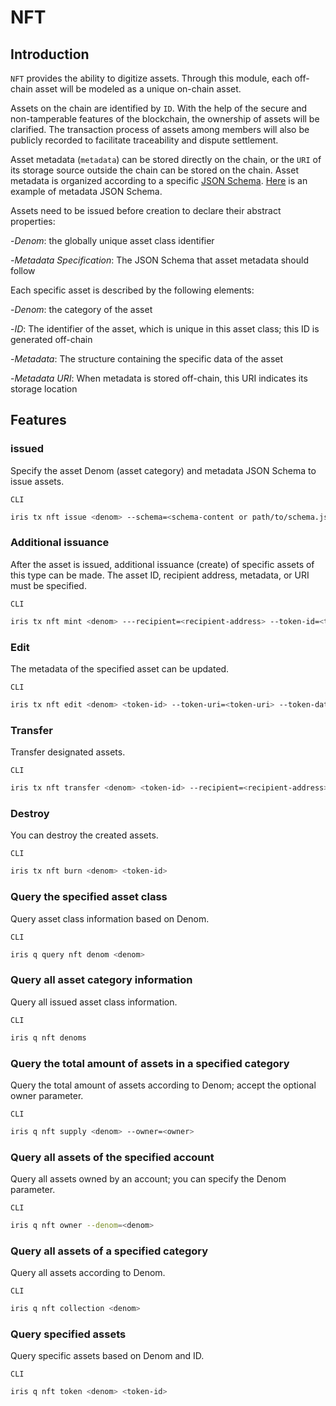 # NFT

## Introduction

`NFT` provides the ability to digitize assets. Through this module, each off-chain asset will be modeled as a unique on-chain asset.

Assets on the chain are identified by `ID`. With the help of the secure and non-tamperable features of the blockchain, the ownership of assets will be clarified. The transaction process of assets among members will also be publicly recorded to facilitate traceability and dispute settlement.

Asset metadata (`metadata`) can be stored directly on the chain, or the `URI` of its storage source outside the chain can be stored on the chain. Asset metadata is organized according to a specific [JSON Schema](https://JSON-Schema.org/). [Here](./nft-metadata.json) is an example of metadata JSON Schema.

Assets need to be issued before creation to declare their abstract properties:

-_Denom_: the globally unique asset class identifier

-_Metadata Specification_: The JSON Schema that asset metadata should follow

Each specific asset is described by the following elements:

-_Denom_: the category of the asset

-_ID_: The identifier of the asset, which is unique in this asset class; this ID is generated off-chain

-_Metadata_: The structure containing the specific data of the asset

-_Metadata URI_: When metadata is stored off-chain, this URI indicates its storage location

## Features

### issued

Specify the asset Denom (asset category) and metadata JSON Schema to issue assets.

`CLI`

```bash
iris tx nft issue <denom> --schema=<schema-content or path/to/schema.json>
```

### Additional issuance

After the asset is issued, additional issuance (create) of specific assets of this type can be made. The asset ID, recipient address, metadata, or URI must be specified.

`CLI`

```bash
iris tx nft mint <denom> ---recipient=<recipient-address> --token-id=<token-id> --token-uri=<token-uri> --token-data=<token-data>
```

### Edit

The metadata of the specified asset can be updated.

`CLI`

```bash
iris tx nft edit <denom> <token-id> --token-uri=<token-uri> --token-data=<token-data>
```

### Transfer

Transfer designated assets.

`CLI`

```bash
iris tx nft transfer <denom> <token-id> --recipient=<recipient-address>
```

### Destroy

You can destroy the created assets.

`CLI`

```bash
iris tx nft burn <denom> <token-id>
```

### Query the specified asset class

Query asset class information based on Denom.

`CLI`

```bash
iris q query nft denom <denom>
```

### Query all asset category information

Query all issued asset class information.

`CLI`

```bash
iris q nft denoms
```

### Query the total amount of assets in a specified category

Query the total amount of assets according to Denom; accept the optional owner parameter.

`CLI`

```bash
iris q nft supply <denom> --owner=<owner>
```

### Query all assets of the specified account

Query all assets owned by an account; you can specify the Denom parameter.

`CLI`

```bash
iris q nft owner --denom=<denom>
```

### Query all assets of a specified category

Query all assets according to Denom.

`CLI`

```bash
iris q nft collection <denom>
```

### Query specified assets

Query specific assets based on Denom and ID.

`CLI`

```bash
iris q nft token <denom> <token-id>
```